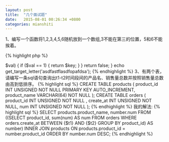 ```yaml
---
layout: post
title:  "几个面试题"
date:   2015-08-01 00:26:34 +0800
categories: mianshiti
---
```


1、编写一个函数将1,2,3,4,5,6随机放到一个数组,3不能在第三的位置，5和6不能挨着。

{% highlight php %}
<?php
function sort_test($array)
{
    while(true) {
    shuffle($array);
    $temp = array_flip($array);
    if ($array[2] != 3 && 1 != abs($temp[5] - $temp[6])) {
        return $array;
    }
    }
}
$array = array(1,2,3,4,5,6);
print_r(sort_test($array));
{% endhighlight %}

2、编写一个函数实现 将字符串$str="asdfasflasdfopafdsa", 中第一个之出现过一次的字母。

{% highlight php %}
<?php
function get_target_letter($str)
{
    $i = 0;
    $array = array();
    while(isset($str[$i])) {
    $array[$str[$i]] = isset($array[$str[$i]]) ? $array[$str[$i]] + 1 : 1;
    $i ++;
    }
    foreach($array as $key=>$val) {
    if ($val == 1) {
        return $key;
    }
    }
    return false;
}
echo get_target_letter('asdfastflasdfopafdsa');
{% endhighlight %}

3、有两个表，请编写一条sql语句查询出t1-t2时间段间的产品名、销售量总数并按照销售量总数由高到低排序。

{% highlight sql %}

CREATE TABLE products (
  product_id INT UNSIGNED NOT NULL PRIMARY KEY AUTO_INCREMENT,
  product_name VARCHAR(64) NOT NULL
);
CREATE TABLE orders (
  product_id INT UNSIGNED NOT NULL ,
  create_at INT UNSIGNED NOT NULL,
  num INT UNSIGNED NOT NULL 
);
	
{% endhighlight %}

我的解法:  

{% highlight sql %}

SELECT
  products.product_name,
  number.num
FROM ((SELECT
     product_id,
     sum(num) AS num
       FROM orders
     WHERE orders.create_at BETWEEN {$t1} AND {$t2}
       GROUP BY product_id) AS number) INNER JOIN products ON products.product_id = number.product_id
ORDER BY number.num DESC;

{% endhighlight %}